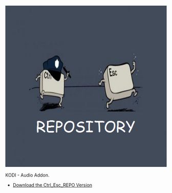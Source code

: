 ![I Love Psytrance](icon.png)

KODI - Audio Addon.



* [Download the Ctrl_Esc_REPO Version](https://bit.ly/2D9xV7c)




